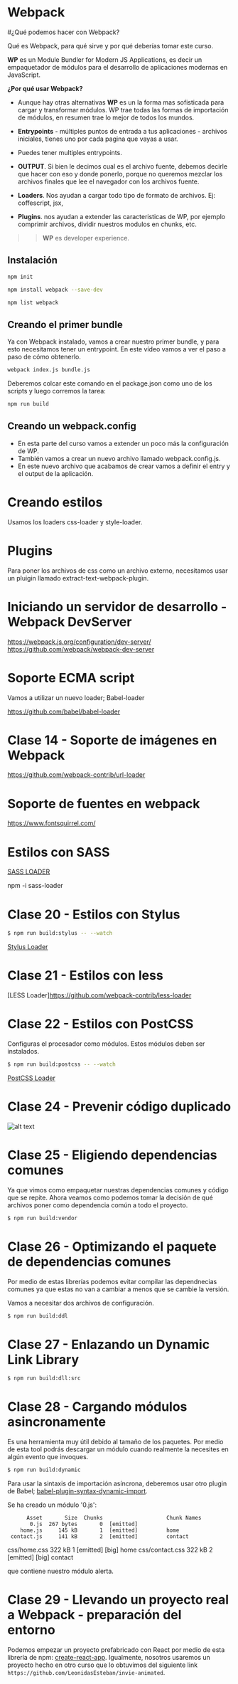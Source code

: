 Webpack
=======

#¿Qué podemos hacer con Webpack?

Qué es Webpack, para qué sirve y por qué deberías tomar este curso.

**WP** es un Module Bundler for Modern JS Applications, es decir un empaquetador de módulos para el desarrollo de aplicaciones modernas en JavaScript.

**¿Por qué usar Webpack?**

* Aunque hay otras alternativas **WP** es un la forma mas sofisticada para cargar y transformar módulos. WP trae todas las formas de importación de módulos, en resumen trae lo mejor de todos los mundos.

* **Entrypoints** - múltiples puntos de entrada a tus aplicaciones - archivos iniciales, tienes uno por cada pagina que vayas a usar.

* Puedes tener multiples entrypoints.

* **OUTPUT**. Si bien le decimos cual es el archivo fuente, debemos decirle que hacer con eso y donde ponerlo, porque no queremos mezclar los archivos finales que lee el navegador con los archivos fuente.

* **Loaders**. Nos ayudan a cargar todo tipo de formato de archivos. Ej: coffescript, jsx,

* **Plugins**. nos ayudan a extender las caracteristicas de WP, por ejemplo comprimir archivos, dividir nuestros modulos en chunks, etc.

>> **WP** es developer experience.

## Instalación

```bash
npm init
```

```bash
npm install webpack --save-dev
```

```bash
npm list webpack
```

## Creando el primer bundle

Ya con Webpack instalado, vamos a crear nuestro primer bundle, y para esto necesitamos tener un entrypoint.
En este vídeo vamos a ver el paso a paso de cómo obtenerlo.

```bash
webpack index.js bundle.js
```
 Deberemos colcar este comando en el package.json como uno de los scripts y luego corremos la tarea:

```bash
npm run build
```

## Creando un webpack.config

* En esta parte del curso vamos a extender un poco más la configuración de WP.
* También vamos a crear un nuevo archivo llamado webpack.config.js.
* En este nuevo archivo que acabamos de crear vamos a definir el entry y el output de la aplicación.

# Creando estilos

Usamos los loaders css-loader y style-loader.

# Plugins

Para poner los archivos de css como un archivo externo, necesitamos usar un pluigin llamado extract-text-webpack-plugin.

# Iniciando un servidor de desarrollo - Webpack DevServer

https://webpack.js.org/configuration/dev-server/
https://github.com/webpack/webpack-dev-server

# Soporte ECMA script
Vamos a utilizar un nuevo loader; Babel-loader

https://github.com/babel/babel-loader

# Clase 14 - Soporte de imágenes en Webpack

https://github.com/webpack-contrib/url-loader

# Soporte de fuentes en webpack

https://www.fontsquirrel.com/

# Estilos con SASS

[SASS LOADER](https://github.com/webpack-contrib/sass-loader)

npm -i sass-loader

# Clase 20 - Estilos con Stylus

```bash
$ npm run build:stylus -- --watch
```

[Stylus Loader](https://github.com/shama/stylus-loader)

# Clase 21 - Estilos con less

[LESS Loader]https://github.com/webpack-contrib/less-loader

# Clase 22 - Estilos con PostCSS

Configuras el procesador como módulos. Estos módulos deben ser instalados.

```bash
$ npm run build:postcss -- --watch
```

[PostCSS Loader](https://github.com/postcss/postcss-loader)

# Clase 24 - Prevenir código duplicado

![alt text](docs/clase_24_prevenir_codigo_duplicado.png "Prevenir Código Duplicado")

# Clase 25 - Eligiendo dependencias comunes

Ya que vimos como empaquetar nuestras dependencias comunes y código que se repite. Ahora veamos como podemos tomar la decisión de qué archivos poner como dependencia común a todo el proyecto.

```bash
$ npm run build:vendor
```

# Clase 26 - Optimizando el paquete de dependencias comunes

Por medio de estas librerías podemos evitar compilar las dependnecias comunes ya que estas no van a cambiar a menos que se cambie la versión.

Vamos a necesitar dos archivos de configuración.

```bash
$ npm run build:ddl
```

# Clase 27 - Enlazando un Dynamic Link Library

```bash
$ npm run build:dll:src
```

# Clase 28 - Cargando módulos asincronamente

Es una herramienta muy útil debido al tamaño de los paquetes. Por medio de esta tool podrás descargar un módulo cuando realmente la necesites en algún evento que invoques.


```bash
$ npm run build:dynamic
```

Para usar la sintaxis de importación asíncrona, deberemos usar otro plugin de Babel; [babel-plugin-syntax-dynamic-import](https://babeljs.io/docs/en/babel-plugin-syntax-dynamic-import/).

Se ha creado un módulo '0.js':

          Asset       Size  Chunks                    Chunk Names
           0.js  267 bytes       0  [emitted]
        home.js     145 kB       1  [emitted]         home
     contact.js     141 kB       2  [emitted]         contact
   css/home.css     322 kB       1  [emitted]  [big]  home
css/contact.css     322 kB       2  [emitted]  [big]  contact

que contiene nuestro módulo alerta.

# Clase 29 - Llevando un proyecto real a Webpack - preparación del entorno

Podemos empezar un proyecto prefabricado con React por medio de esta librería de npm: [create-react-app](https://www.npmjs.com/package/create-react-app). Igualmente, nosotros usaremos un proyecto hecho en otro curso que lo obtuvimos del siguiente link `https://github.com/LeonidasEsteban/invie-animated`.